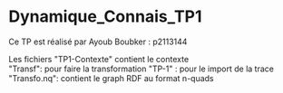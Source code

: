 # Dynamique_Connais_TP1

Ce TP est réalisé par Ayoub Boubker : p2113144

Les fichiers 
"TP1-Contexte" contient le contexte   
"Transf": pour faire la transformation
"TP-1" :  pour le import de la trace  
"Transfo.nq": contient le graph RDF au format n-quads
